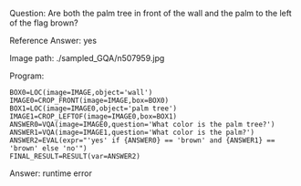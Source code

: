 Question: Are both the palm tree in front of the wall and the palm to the left of the flag brown?

Reference Answer: yes

Image path: ./sampled_GQA/n507959.jpg

Program:

```
BOX0=LOC(image=IMAGE,object='wall')
IMAGE0=CROP_FRONT(image=IMAGE,box=BOX0)
BOX1=LOC(image=IMAGE0,object='palm tree')
IMAGE1=CROP_LEFTOF(image=IMAGE0,box=BOX1)
ANSWER0=VQA(image=IMAGE0,question='What color is the palm tree?')
ANSWER1=VQA(image=IMAGE1,question='What color is the palm?')
ANSWER2=EVAL(expr="'yes' if {ANSWER0} == 'brown' and {ANSWER1} == 'brown' else 'no'")
FINAL_RESULT=RESULT(var=ANSWER2)
```
Answer: runtime error

